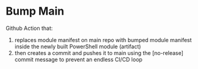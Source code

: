 # Bump Main

Github Action that:

1. replaces module manifest on main repo with bumped module manifest inside the newly built PowerShell module (artifact)
2. then creates a commit and pushes it to main using the [no-release] commit message to prevent an endless CI/CD loop
